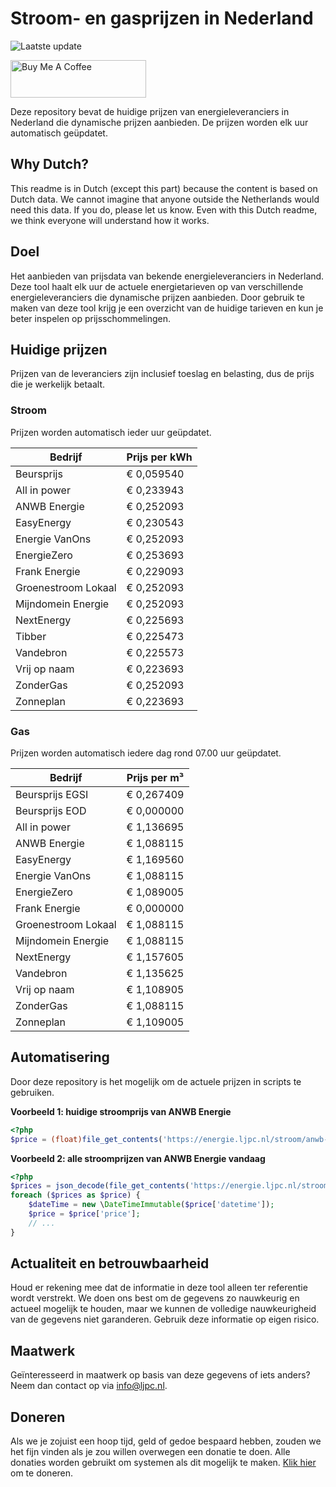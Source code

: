 # Stroom- en gasprijzen in Nederland

![Laatste update](https://img.shields.io/badge/laatste%20update-2024--03--27%2013%3A00%20CET-brightgreen)

<a href="https://www.buymeacoffee.com/Lars-" target="_blank"><img src="https://cdn.buymeacoffee.com/buttons/v2/default-orange.png" alt="Buy Me A Coffee" height="60" style="height: 60px !important;width: 217px !important;" ></a>

Deze repository bevat de huidige prijzen van energieleveranciers in Nederland die dynamische prijzen aanbieden. De prijzen worden elk uur automatisch geüpdatet.

## Why Dutch?

This readme is in Dutch (except this part) because the content is based on Dutch data. We cannot imagine that anyone outside the Netherlands would need this data. If you do, please let us know. Even with this Dutch readme, we think
everyone will understand how it works.

## Doel

Het aanbieden van prijsdata van bekende energieleveranciers in Nederland. Deze tool haalt elk uur de actuele energietarieven op van verschillende energieleveranciers die dynamische prijzen aanbieden. Door gebruik te maken van deze tool
krijg je een overzicht van de huidige tarieven en kun je beter inspelen op prijsschommelingen.

## Huidige prijzen

Prijzen van de leveranciers zijn inclusief toeslag en belasting, dus de prijs die je werkelijk betaalt.

### Stroom

Prijzen worden automatisch ieder uur geüpdatet.

 Bedrijf | Prijs per kWh 
---------|---------------
Beursprijs | € 0,059540
All in power | € 0,233943
ANWB Energie | € 0,252093
EasyEnergy | € 0,230543
Energie VanOns | € 0,252093
EnergieZero | € 0,253693
Frank Energie | € 0,229093
Groenestroom Lokaal | € 0,252093
Mijndomein Energie | € 0,252093
NextEnergy | € 0,225693
Tibber | € 0,225473
Vandebron | € 0,225573
Vrij op naam | € 0,223693
ZonderGas | € 0,252093
Zonneplan | € 0,223693


### Gas

Prijzen worden automatisch iedere dag rond 07.00 uur geüpdatet.

 Bedrijf | Prijs per m³ 
---------|--------------
Beursprijs EGSI | € 0,267409
Beursprijs EOD | € 0,000000
All in power | € 1,136695
ANWB Energie | € 1,088115
EasyEnergy | € 1,169560
Energie VanOns | € 1,088115
EnergieZero | € 1,089005
Frank Energie | € 0,000000
Groenestroom Lokaal | € 1,088115
Mijndomein Energie | € 1,088115
NextEnergy | € 1,157605
Vandebron | € 1,135625
Vrij op naam | € 1,108905
ZonderGas | € 1,088115
Zonneplan | € 1,109005


## Automatisering

Door deze repository is het mogelijk om de actuele prijzen in scripts te gebruiken.

**Voorbeeld 1: huidige stroomprijs van ANWB Energie**

```php
<?php
$price = (float)file_get_contents('https://energie.ljpc.nl/stroom/anwb-energie-nu.txt');

```

**Voorbeeld 2: alle stroomprijzen van ANWB Energie vandaag**

```php
<?php
$prices = json_decode(file_get_contents('https://energie.ljpc.nl/stroom/all-in-power-vandaag.json'),true);
foreach ($prices as $price) {
    $dateTime = new \DateTimeImmutable($price['datetime']);
    $price = $price['price'];
    // ...
}
```

## Actualiteit en betrouwbaarheid

Houd er rekening mee dat de informatie in deze tool alleen ter referentie wordt verstrekt. We doen ons best om de gegevens zo nauwkeurig en actueel mogelijk te houden, maar we kunnen de volledige nauwkeurigheid van de gegevens niet
garanderen. Gebruik deze informatie op eigen risico.

## Maatwerk

Geïnteresseerd in maatwerk op basis van deze gegevens of iets anders? Neem dan contact op
via [info@ljpc.nl](mailto:info@ljpc.nl?subject=Energie%20prijzen).

## Doneren

Als we je zojuist een hoop tijd, geld of gedoe bespaard hebben, zouden we het fijn vinden als je zou willen overwegen een
donatie te doen. Alle donaties worden gebruikt om systemen als dit mogelijk te
maken. [Klik hier](https://www.buymeacoffee.com/Lars-) om te doneren.
